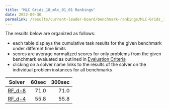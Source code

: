 ```yaml
---
title: "MLC Grids_18_mlc_01_01 Rankings"
date: 2022-09-30
permalink: /results/current-leader-board/benchmark-rankings/MLC-Grids_18_mlc_01_01-rankings
---
```




The results below are organized as follows:
- each table displays the cumulative task results for the given benchmark under different time limits
- scores are average normalized scores for only problems from the given benchmark evaluated as outlined in [Evaluation Criteria](https://uaicompetition.github.io/uci-2022/results/evaluation-criteria/)
- clicking on a solver name links to the results of the solver on the individual problem instances for all benchmarks


|                   Solver                    | 60sec | 300sec |
| ------------------------------------------- | ----: | -----: |
| [RF_d-8](../solver-scores/RF_d-8-scores.md) |  71.0 |   71.0 |
| [RF_d-4](../solver-scores/RF_d-4-scores.md) |  55.8 |   55.8 |


